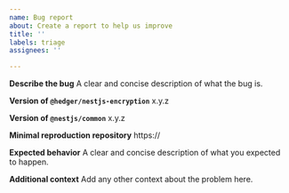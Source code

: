 ```yaml
---
name: Bug report
about: Create a report to help us improve
title: ''
labels: triage
assignees: ''

---
```


**Describe the bug**
A clear and concise description of what the bug is.

**Version of `@hedger/nestjs-encryption`**
x.y.z

**Version of `@nestjs/common`**
x.y.z

**Minimal reproduction repository**
https://

**Expected behavior**
A clear and concise description of what you expected to happen.

**Additional context**
Add any other context about the problem here.

